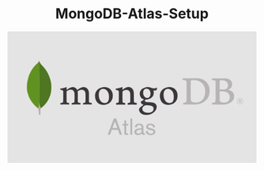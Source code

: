 # <center>MongoDB-Atlas-Setup</center>

<div style="text-align: center; display: flex; justify-content:center; align-items: center">
<img style="width: 100%" src='./atlas-logo.png'/>
</div>
